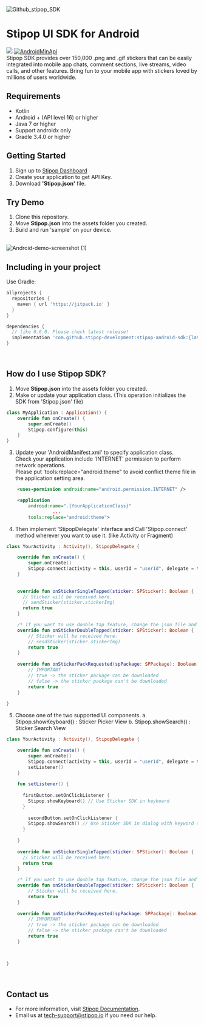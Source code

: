 ![Github_stipop_SDK](https://user-images.githubusercontent.com/42525347/145160731-acbe1005-48f5-4c9e-93b7-8ce2c7d6dcb8.png)

<h1>Stipop UI SDK for Android</h1>

[![](https://jitpack.io/v/stipop-development/stipop-android-sdk.svg)](https://jitpack.io/#stipop-development/stipop-android-sdk)
<a href="https://android-arsenal.com/api?level=16"><img alt="AndroidMinApi" src="https://img.shields.io/badge/API-16%2B-brightgreen.svg?style=flat"/></a></br>
Stipop SDK provides over 150,000 .png and .gif stickers that can be easily integrated into mobile app chats, comment sections, live streams, video calls, and other features. Bring fun to your mobile app with stickers loved by millions of users worldwide.

Requirements
-------------------
- Kotlin
- Android + (API level 16) or higher
- Java 7 or higher
- Support androidx only
- Gradle 3.4.0 or higher

Getting Started
--------
1. Sign up to <a href="https://dashboard.stipop.io/" target="_blank">Stipop Dashboard</a>
2. Create your application to get API Key.
3. Download **'Stipop.json'** file.

Try Demo
--------
1. Clone this repository.<br/>
2. Move **Stipop.json** into the assets folder you created. 
3. Build and run 'sample' on your device.<br/><br/>

<p align="center">
      
![Android-demo-screenshot (1)](https://user-images.githubusercontent.com/42525347/139039328-e02059dc-11fd-416f-9135-1d124ef782b7.png)
      
</p>

Including in your project
--------
Use Gradle:

```gradle
allprojects {
  repositories {
    maven { url 'https://jitpack.io' }
  }
}

dependencies {
  // like 0.6.0. Please check latest release!
  implementation 'com.github.stipop-development:stipop-android-sdk:{latest_version}' 
}
```
<br/>

How do I use Stipop SDK?
-------------------

1. Move **Stipop.json** into the assets folder you created. 
2. Make or update your application class. (This operation initializes the SDK from 'Stipop.json' file)
```kotlin
class MyApplication : Application() {
    override fun onCreate() {
        super.onCreate()
        Stipop.configure(this)
    }
}
```
3. Update your 'AndroidManifest.xml' to specify application class.<br>
   Check your application include 'INTERNET' permission to perform network operations.<br>
   Please put 'tools:replace="android:theme" to avoid conflict theme file in the application setting area.

```xml
    <uses-permission android:name="android.permission.INTERNET" />

    <application
        android:name=".{YourApplicationClass}"
                 ...
        tools:replace="android:theme">
```
4. Then implement 'StipopDelegate' interface and Call 'Stipop.connect' method wherever you want to use it. (like Activity or Fragment)
```kotlin
class YourActivity : Activity(), StipopDelegate {

    override fun onCreate() {
        super.onCreate()
        Stipop.connect(activity = this, userId = "userId", delegate = this)
    }
    
    
    override fun onStickerSingleTapped(sticker: SPSticker): Boolean {
      // Sticker will be received here.
      // sendSticker(sticker.stickerImg)
      return true
    }

    /* If you want to use double tap feature, change the json file and implement this function. */
    override fun onStickerDoubleTapped(sticker: SPSticker): Boolean {
        // Sticker will be received here.
        // sendSticker(sticker.stickerImg)
        return true
    }
    
    override fun onStickerPackRequested(spPackage: SPPackage): Boolean {
        // IMPORTANT
        // true -> the sticker package can be downloaded
        // false -> the sticker package can't be downloaded
        return true
    }
    
}
```

5. Choose one of the two supported UI components.
      a. Stipop.showKeyboard() : Sticker Picker View
      b. Stipop.showSearch() : Sticker Search View
   
```kotlin
class YourActivity : Activity(), StipopDelegate {

    override fun onCreate() {
        super.onCreate()
        Stipop.connect(activity = this, userId = "userId", delegate = this)
        setListener()
    }
    
    fun setListener() {
    
      firstButton.setOnClickListener {
        Stipop.showKeyboard() // Use Sticker SDK in keyboard
      }
      
        secondButton.setOnClickListener {
        Stipop.showSearch() // Use Sticker SDK in dialog with keyword search
      }
      
    }
    
    override fun onStickerSingleTapped(sticker: SPSticker): Boolean {
      // Sticker will be received here.
      return true
    }

    /* If you want to use double tap feature, change the json file and implement this function. */
    override fun onStickerDoubleTapped(sticker: SPSticker): Boolean {
        // Sticker will be received here.
        return true
    }
    
    override fun onStickerPackRequested(spPackage: SPPackage): Boolean {
        // IMPORTANT
        // true -> the sticker package can be downloaded
        // false -> the sticker package can't be downloaded
        return true
    }

 

}
```
<br/>

## Contact us

- For more information, visit [Stipop Documentation][1].
- Email us at tech-support@stipop.io if you need our help.

[1]: https://docs.stipop.io/en/sdk/android/get-started/before-you-begin
